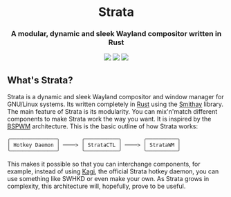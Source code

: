<h1 align=center>Strata</h1>
<h3 align=center>A modular, dynamic and sleek Wayland compositor written in Rust</h3>

<p align="center">
  <img src="https://img.shields.io/github/languages/top/stratawm/stratawm?style=for-the-badge"/>
  <img src="https://img.shields.io/github/commit-activity/m/stratawm/stratawm?style=for-the-badge"/>
  <img src="https://img.shields.io/github/stars/stratawm/stratawm?style=for-the-badge"/>
</p>

## What's Strata?
Strata is a dynamic and sleek Wayland compositor and window manager for GNU/Linux systems. Its written completely in [Rust](https://rust-lang.org) using the [Smithay](https://github.com/smithay/smithay) library. The main feature of Strata is its modularity. You can mix'n'match different components to make Strata work the way you want. It is inspired by the [BSPWM](https://github.com/baskerville/bspwm) architecture. This is the basic outline of how Strata works:

```
╭───────────────╮       ╭───────────╮       ╭──────────╮
│ Hotkey Daemon │ ────> │ StrataCTL │ ────> │ StrataWM │
╰───────────────╯       ╰───────────╯       ╰──────────╯
```

This makes it possible so that you can interchange components, for example, instead of using [Kagi](https://github.com/stratawm/kagi), the official Strata hotkey daemon, you can use something like SWHKD or even make your own. As Strata grows in complexity, this architecture will, hopefully, prove to be useful.
